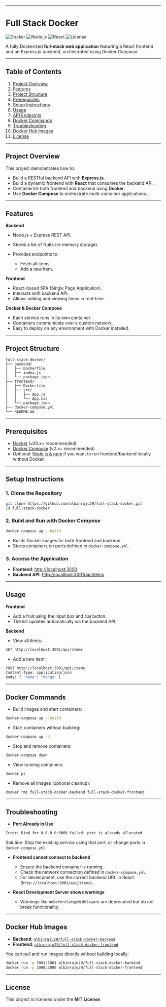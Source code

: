 
---

# Full Stack Docker

![Docker](https://img.shields.io/badge/Docker-Ready-blue?logo=docker)
![Node.js](https://img.shields.io/badge/Node.js-18.x-green?logo=node.js)
![React](https://img.shields.io/badge/React-18.x-blue?logo=react)
![License](https://img.shields.io/badge/License-MIT-yellow)

A fully Dockerized **full-stack web application** featuring a React frontend and an Express.js backend, orchestrated using Docker Compose.

---

## Table of Contents

1. [Project Overview](#project-overview)
2. [Features](#features)
3. [Project Structure](#project-structure)
4. [Prerequisites](#prerequisites)
5. [Setup Instructions](#setup-instructions)
6. [Usage](#usage)
7. [API Endpoints](#api-endpoints)
8. [Docker Commands](#docker-commands)
9. [Troubleshooting](#troubleshooting)
10. [Docker Hub Images](#docker-hub-images)
11. [License](#license)

---

## Project Overview

This project demonstrates how to:

* Build a RESTful backend API with **Express.js**.
* Build a dynamic frontend with **React** that consumes the backend API.
* Containerize both frontend and backend using **Docker**.
* Use **Docker Compose** to orchestrate multi-container applications.

---

## Features

**Backend**

* Node.js + Express REST API.
* Stores a list of fruits (in-memory storage).
* Provides endpoints to:

  * Fetch all items.
  * Add a new item.

**Frontend**

* React-based SPA (Single Page Application).
* Interacts with backend API.
* Allows adding and viewing items in real-time.

**Docker & Docker Compose**

* Each service runs in its own container.
* Containers communicate over a custom network.
* Easy to deploy on any environment with Docker installed.

---

## Project Structure

```
full-stack-docker/
├── backend/
│   ├── Dockerfile
│   ├── index.js
│   └── package.json
├── frontend/
│   ├── Dockerfile
│   ├── src/
│   │   ├── App.js
│   │   └── App.css
│   └── package.json
├── docker-compose.yml
└── README.md
```

---

## Prerequisites

* [Docker](https://docs.docker.com/get-docker/) (v20.x+ recommended)
* [Docker Compose](https://docs.docker.com/compose/install/) (v2.x+ recommended)
* Optional: [Node.js & npm](https://nodejs.org/) if you want to run frontend/backend locally without Docker.

---

## Setup Instructions

### 1. Clone the Repository

```bash
git clone https://github.com/albinraju29/full-stack-docker.git
cd full-stack-docker
```

### 2. Build and Run with Docker Compose

```bash
docker-compose up --build
```

* Builds Docker images for both frontend and backend.
* Starts containers on ports defined in `docker-compose.yml`.

### 3. Access the Application

* **Frontend**: [http://localhost:3000](http://localhost:3000)
* **Backend API**: [http://localhost:3001/api/items](http://localhost:3001/api/items)

---

## Usage

**Frontend**

* Add a fruit using the input box and `Add` button.
* The list updates automatically via the backend API.

**Backend**

* View all items:

```bash
GET http://localhost:3001/api/items
```

* Add a new item:

```bash
POST http://localhost:3001/api/items
Content-Type: application/json
Body: { "name": "Mango" }
```

---

## Docker Commands

* Build images and start containers:

```bash
docker-compose up --build
```

* Start containers without building:

```bash
docker-compose up -d
```

* Stop and remove containers:

```bash
docker-compose down
```

* View running containers:

```bash
docker ps
```

* Remove all images (optional cleanup):

```bash
docker rmi full-stack-docker-backend full-stack-docker-frontend
```

---

## Troubleshooting

* **Port Already in Use**

```bash
Error: Bind for 0.0.0.0:3000 failed: port is already allocated
```

Solution: Stop the existing service using that port, or change ports in `docker-compose.yml`.

* **Frontend cannot connect to backend**

  * Ensure the backend container is running.
  * Check the network connection defined in `docker-compose.yml`.
  * For development, use the correct backend URL in React (`http://localhost:3001/api/items`).

* **React Development Server shows warnings**

  * Warnings like `onBeforeSetupMiddleware` are deprecated but do not break functionality.

---

## Docker Hub Images

* **Backend**: [`albinraju29/full-stack-docker-backend`](https://hub.docker.com/r/albinraju29/full-stack-docker-backend)
* **Frontend**: [`albinraju29/full-stack-docker-frontend`](https://hub.docker.com/r/albinraju29/full-stack-docker-frontend)

You can pull and run images directly without building locally:

```bash
docker run -p 3001:3001 albinraju29/full-stack-docker-backend
docker run -p 3000:3000 albinraju29/full-stack-docker-frontend
```

---

## License

This project is licensed under the **MIT License**.


